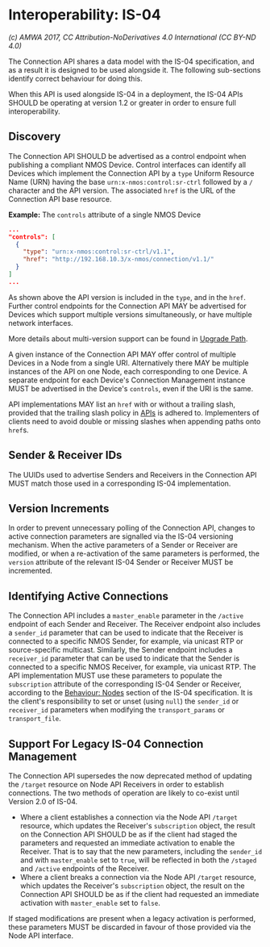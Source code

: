 # Interoperability: IS-04

_(c) AMWA 2017, CC Attribution-NoDerivatives 4.0 International (CC BY-ND 4.0)_

The Connection API shares a data model with the IS-04 specification, and as a result it is designed to be used alongside it. The following sub-sections identify correct behaviour for doing this.

When this API is used alongside IS-04 in a deployment, the IS-04 APIs SHOULD be operating at version 1.2 or greater in order to ensure full interoperability.

## Discovery

The Connection API SHOULD be advertised as a control endpoint when publishing a compliant NMOS Device.
Control interfaces can identify all Devices which implement the Connection API by a `type` Uniform Resource Name (URN) having the base `urn:x-nmos:control:sr-ctrl` followed by a `/` character and the API version.
The associated `href` is the URL of the Connection API base resource.

**Example:** The `controls` attribute of a single NMOS Device

```json
...
"controls": [
  {
    "type": "urn:x-nmos:control:sr-ctrl/v1.1",
    "href": "http://192.168.10.3/x-nmos/connection/v1.1/"
  }
]
...
```

As shown above the API version is included in the `type`, and in the `href`. Further control endpoints for the Connection API MAY be advertised for Devices which support multiple versions simultaneously, or have multiple network interfaces.

More details about multi-version support can be found in [Upgrade Path](Upgrade%20Path.md).

A given instance of the Connection API MAY offer control of multiple Devices in a Node from a single URI. Alternatively there MAY be multiple instances of the API on one Node, each corresponding to one Device. A separate endpoint for each Device's Connection Management instance MUST be advertised in the Device's `controls`, even if the URI is the same.

API implementations MAY list an `href` with or without a trailing slash, provided that the trailing slash policy in [APIs](APIs.md#urls-approach-to-trailing-slashes) is adhered to. Implementers of clients need to avoid double or missing slashes when appending paths onto `href`s.

## Sender & Receiver IDs

The UUIDs used to advertise Senders and Receivers in the Connection API MUST match those used in a corresponding IS-04 implementation.

## Version Increments

In order to prevent unnecessary polling of the Connection API, changes to active connection parameters are signalled via the IS-04 versioning mechanism. When the active parameters of a Sender or Receiver are modified, or when a re-activation of the same parameters is performed, the `version` attribute of the relevant IS-04 Sender or Receiver MUST be incremented.

## Identifying Active Connections

The Connection API includes a `master_enable` parameter in the `/active` endpoint of each Sender and Receiver.
The Receiver endpoint also includes a `sender_id` parameter that can be used to indicate that the Receiver is connected to a specific NMOS Sender, for example, via unicast RTP or source-specific multicast.
Similarly, the Sender endpoint includes a `receiver_id` parameter that can be used to indicate that the Sender is connected to a specific NMOS Receiver, for example, via unicast RTP.
The API implementation MUST use these parameters to populate the `subscription` attribute of the corresponding IS-04 Sender or Receiver, according to the [Behaviour: Nodes](https://specs.amwa.tv/is-04/releases/v1.3.1/docs/4.3._Behaviour_-_Nodes.html) section of the IS-04 specification.
It is the client's responsibility to set or unset (using `null`) the `sender_id` or `receiver_id` parameters when modifying the `transport_params` or `transport_file`.

## Support For Legacy IS-04 Connection Management

The Connection API supersedes the now deprecated method of updating the `/target` resource on Node API Receivers in order to establish connections. The two methods of operation are likely to co-exist until Version 2.0 of IS-04.

- Where a client establishes a connection via the Node API `/target` resource, which updates the Receiver's `subscription` object, the result on the Connection API SHOULD be as if the client had staged the parameters and requested an immediate activation to enable the Receiver. That is to say that the new parameters, including the `sender_id` and with `master_enable` set to `true`, will be reflected in both the `/staged` and `/active` endpoints of the Receiver.
- Where a client breaks a connection via the Node API `/target` resource, which updates the Receiver's `subscription` object, the result on the Connection API SHOULD be as if the client had requested an immediate activation with `master_enable` set to `false`.

If staged modifications are present when a legacy activation is performed, these parameters MUST be discarded in favour of those provided via the Node API interface.

